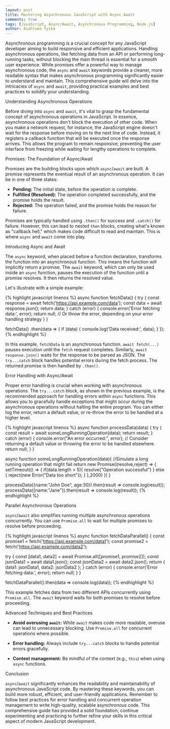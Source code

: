```yaml
---
layout: post
title: Mastering Asynchronous JavaScript with Async Await
comments: true
tags: [JavaScript, Async/Await, Asynchronous Programming, Node.js]
author: Asahluma Tyika
---
```


Asynchronous programming is a crucial concept for any JavaScript developer aiming to build responsive and efficient applications.  Handling asynchronous operations, like fetching data from an API or performing long-running tasks, without blocking the main thread is essential for a smooth user experience.  While promises offer a powerful way to manage asynchronous code, the `async` and `await` keywords provide a cleaner, more readable syntax that makes asynchronous programming significantly easier to understand and maintain. This comprehensive guide will delve into the intricacies of `async` and `await`, providing practical examples and best practices to solidify your understanding.


Understanding Asynchronous Operations

Before diving into `async` and `await`, it's vital to grasp the fundamental concept of asynchronous operations in JavaScript.  In essence, asynchronous operations don't block the execution of other code.  When you make a network request, for instance, the JavaScript engine doesn't wait for the response before moving on to the next line of code.  Instead, it registers a callback function that will be executed once the response arrives.  This allows the program to remain responsive, preventing the user interface from freezing while waiting for lengthy operations to complete.

Promises: The Foundation of Async/Await

Promises are the building blocks upon which `async`/`await` are built.  A promise represents the eventual result of an asynchronous operation.  It can be in one of three states:

* **Pending:** The initial state, before the operation is complete.
* **Fulfilled (Resolved):** The operation completed successfully, and the promise holds the result.
* **Rejected:** The operation failed, and the promise holds the reason for failure.


Promises are typically handled using `.then()` for success and `.catch()` for failure. However, this can lead to nested `then` blocks, creating what's known as "callback hell," which makes code difficult to read and maintain.  This is where `async` and `await` come into play.


Introducing Async and Await

The `async` keyword, when placed before a function declaration, transforms the function into an asynchronous function.  This means the function will implicitly return a promise.  The `await` keyword, which can only be used inside an `async` function, pauses the execution of the function until a promise resolves.  It then returns the resolved value.

Let's illustrate with a simple example:

{% highlight javascript linenos %}
async function fetchData() {
  try {
    const response = await fetch('https://api.example.com/data');
    const data = await response.json();
    return data;
  } catch (error) {
    console.error('Error fetching data:', error);
    return null; // Or throw the error, depending on your error handling strategy
  }
}

fetchData()
  .then(data => {
    if (data) {
      console.log('Data received:', data);
    }
  });
{% endhighlight %}


In this example, `fetchData` is an asynchronous function.  `await fetch(...)` pauses execution until the `fetch` request completes.  Similarly, `await response.json()` waits for the response to be parsed as JSON.  The `try...catch` block handles potential errors during the fetch process.  The returned promise is then handled by `.then()`.


Error Handling with Async/Await

Proper error handling is crucial when working with asynchronous operations.  The `try...catch` block, as shown in the previous example, is the recommended approach for handling errors within `async` functions.  This allows you to gracefully handle exceptions that might occur during the asynchronous operations without halting the entire program.  You can either log the error, return a default value, or re-throw the error to be handled at a higher level.

{% highlight javascript linenos %}
async function processData(data) {
  try {
    const result = await someLongRunningOperation(data);
    return result;
  } catch (error) {
    console.error("An error occurred:", error);
    // Consider returning a default value or throwing the error to be handled elsewhere.
    return null;
  }
}

async function someLongRunningOperation(data){
    //Simulate a long running operation that might fail
    return new Promise((resolve,reject) => {
        setTimeout(() => {
            if(data.length > 5){
                resolve("Operation successful")
            } else {
                reject(new Error("Data too short"));
            }
        },2000)
    })
}

processData({name:"John Doe", age:30}).then(result => console.log(result));
processData({name:"Jane"}).then(result => console.log(result));
{% endhighlight %}


Parallel Asynchronous Operations

`async`/`await` also simplifies running multiple asynchronous operations concurrently.  You can use `Promise.all` to wait for multiple promises to resolve before proceeding.

{% highlight javascript linenos %}
async function fetchDataParallel() {
  const promise1 = fetch('https://api.example.com/data1');
  const promise2 = fetch('https://api.example.com/data2');

  try {
    const [data1, data2] = await Promise.all([promise1, promise2]);
    const jsonData1 = await data1.json();
    const jsonData2 = await data2.json();
    return { data1: jsonData1, data2: jsonData2 };
  } catch (error) {
    console.error('Error fetching data:', error);
    return null;
  }
}

fetchDataParallel().then(data => console.log(data));
{% endhighlight %}


This example fetches data from two different APIs concurrently using `Promise.all`.  The `await` keyword waits for both promises to resolve before proceeding.


Advanced Techniques and Best Practices

* **Avoid overusing `await`:**  While `await` makes code more readable, overuse can lead to unnecessary blocking.  Use `Promise.all` for concurrent operations where possible.

* **Error handling:**  Always include `try...catch` blocks to handle potential errors gracefully.

* **Context management:**  Be mindful of the context (e.g., `this`) when using `async` functions.


Conclusion

`async`/`await` significantly enhances the readability and maintainability of asynchronous JavaScript code.  By mastering these keywords, you can build more robust, efficient, and user-friendly applications.  Remember to follow best practices for error handling and concurrent operation management to write high-quality, scalable asynchronous code.  This comprehensive guide has provided a solid foundation; continue experimenting and practicing to further refine your skills in this critical aspect of modern JavaScript development.

